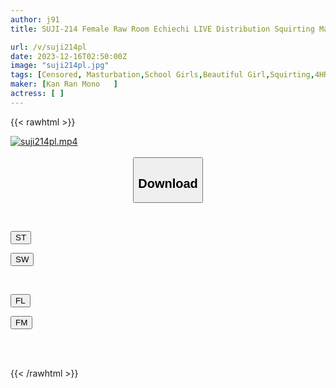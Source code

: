 ```yaml
---
author: j91
title: SUJI-214 Female Raw Room Echiechi LIVE Distribution Squirting Masturbation Uniform 10 People 4 Hours

url: /v/suji214pl
date: 2023-12-16T02:50:00Z
image: "suji214pl.jpg"
tags: [Censored, Masturbation,School Girls,Beautiful Girl,Squirting,4HR+,Mini	]
maker: [Kan Ran Mono   ]
actress: [ ]
---
```



{{< rawhtml >}}

<div class="video" data-videoid="bQozDQrjaxC2Y2">
    <a href="javascript:;">
        <img src="/v/suji214pl/suji214pl.jpg" width="WIDTH" height="HEIGHT" alt="suji214pl.mp4" loading="lazy">
    </a>
</div>

<script type="text/javascript" src="https://j91.asia/asset/on-demand-st.js"></script>

<br>
  <link rel="stylesheet" href="https://j91.asia/asset/bs5.css">
  
  <center>
  <button class="btn btn-primary" type="button" data-bs-toggle="collapse" data-bs-target=".multi-collapse" aria-expanded="false" aria-controls="multiCollapseExample1 multiCollapseExample2"><h2>Download</h2></button></center>
</p>
<div class="row">
  <div class="col">
    <div class="collapse multi-collapse" id="multiCollapseExample1">
      <div class="card card-body">
	      	      <br>
<div class="buttons">  
<p><a href="https://streamtape.to/v/bQozDQrjaxC2Y2" target="_blank"><button class="btn-hover color-3"><i class="fa fa-download"></i> ST</button></a></p>
<p><a href="https://flaswish.com/9mpfelz0qagy" target="_blank"><button class="btn-hover color-2"><i class="fa fa-download"></i> SW</button></a></p></div>
    </div>
  </div>
</div>
  <div class="col">
    <div class="collapse multi-collapse" id="multiCollapseExample2">
      <div class="card card-body">
	      <br>
<div class="buttons">
<p><a href="javascript:;" target="_blank"><button class="btn-hover color-9"><i class="fa fa-download"></i> FL</button></a></p>
<p><a href="javascript:;" target="_blank"><button class="btn-hover color-8"><i class="fa fa-download"></i> FM</button></a></p></div>
<br><br>
      </div>
    </div>
  </div>
</div>

{{< /rawhtml >}}